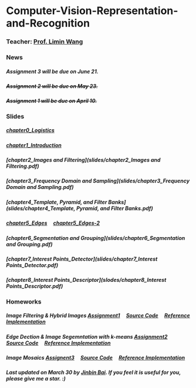 # Computer-Vision-Representation-and-Recognition

### Teacher: [Prof. Limin Wang](http://wanglimin.github.io)


### News

##### Assignment 3 will be due on June 21.
##### ~~Assignment 2 will be due on May 23.~~
##### ~~Assignment 1 will be due on April 10.~~


### Slides

##### [chapter0_Logistics](slides/chapter0_Logistics.pdf)
##### [chapter1_Introduction](slides/chapter1_Introduction.pdf)
##### [chapter2_Images and Filtering](slides/chapter2_Images and Filtering.pdf)
##### [chapter3_Frequency Domain and Sampling](slides/chapter3_Frequency Domain and Sampling.pdf)
##### [chapter4_Template, Pyramid, and Filter Banks](slides/chapter4_Template, Pyramid, and Filter Banks.pdf)
##### [chapter5_Edges](slides/chapter5_Edges.pdf) &nbsp;&nbsp;&nbsp; [chapter5_Edges-2](slides/chapter5_Edges-2.pdf)
##### [chapter6_Segmentation and Grouping](slides/chapter6_Segmentation and Grouping.pdf)
##### [chapter7_Interest Points_Detector](slides/chapter7_Interest Points_Detector.pdf)
##### [chapter8_Interest Points_Descriptor](slodes/chapter8_Interest Points_Descriptor.pdf)

### Homeworks

##### Image Filtering & Hybrid Images [Assignment1](assignment1/assignment1.pdf) &nbsp;&nbsp;&nbsp; [Source Code](assignment1/proj1.zip) &nbsp;&nbsp;&nbsp; [Reference Implementation](assignment1/171860607.zip)

##### Edge Dection & Image Segemntation with k-means [Assignment2](assignment2/assignment2.pdf) &nbsp;&nbsp;&nbsp; [Source Code](assignment2/proj2.zip) &nbsp;&nbsp;&nbsp; [Reference Implementation](assignment2/171860607.zip)  

##### Image Mosaics [Assignent3](assignment3/assignment3.pdf) &nbsp;&nbsp;&nbsp; [Source Code](assignment3/proj3.zip) &nbsp;&nbsp;&nbsp; [Reference Implementation](assignment3/171860607.zip)  
  
  
##### Last updated on March 30 by [Jinbin Bai](https://noyii.github.io). If you feel it is useful for you, please give me a star. :)
